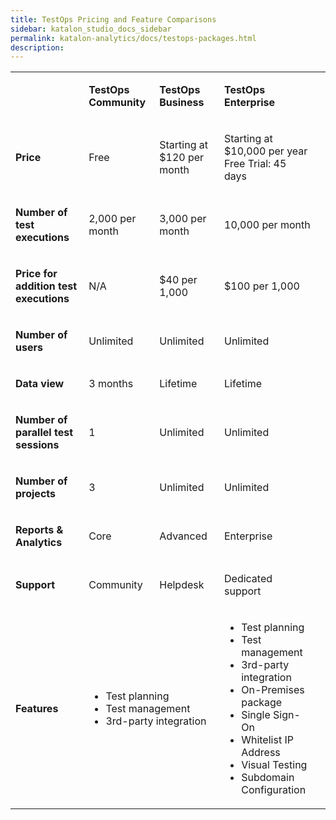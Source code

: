 ```yaml
---
title: TestOps Pricing and Feature Comparisons
sidebar: katalon_studio_docs_sidebar
permalink: katalon-analytics/docs/testops-packages.html 
description:
---
```


<table>
	<tbody>
		<tr>
			<td>
				<p><strong></strong></p>
			</td>
			<td>
				<p><strong>TestOps Community</strong></p>
			</td>
			<td>
				<p><strong>TestOps Business</strong></p>
			</td>
            <td>
				<p><strong>TestOps Enterprise</strong></p>
			</td>
			<td>
		</tr>
		<tr>
			<td>
				<p><strong>Price</strong></p>
			</td>
			<td>
				<p>Free</p>
			</td>
			<td>
				<p>Starting at $120 per month</p>
			</td>
			<td>
				<p>Starting at $10,000 per year<br />Free Trial: 45 days</p>
			</td>
		</tr>
		<tr>
			<td>
				<p><strong>Number of test executions</strong></p>
			</td>
			<td>
				<p>2,000 per month</p>
			</td>
			<td>
				<p>3,000 per month</p>
			</td>
			<td>
				<p>10,000 per month</p>
			</td>
		</tr>
		<tr>
			<td>
				<p><strong>Price for addition test executions</strong></p>
			</td>
			<td>
				<p>N/A</p>
			</td>
			<td>
				<p>$40 per 1,000</p>
			</td>
			<td>
				<p>$100 per 1,000</p>
			</td>
		</tr>
		<tr>
			<td>
				<p><strong>Number of users</strong></p>
			</td>
			<td>
				<p>Unlimited</p>
			</td>
			<td>
				<p>Unlimited</p>
			</td>
			<td>
				<p>Unlimited</p>
			</td>
		</tr>
		<tr>
			<td>
				<p><strong>Data view</strong></p>
			</td>
			<td>
				<p>3 months</p>
			</td>
			<td>
				<p>Lifetime</p>
			</td>
			<td>
				<p>Lifetime</p>
			</td>
		</tr>
		<tr>
			<td>
				<p><strong>Number of parallel test sessions</strong></p>
			</td>
			<td>
				<p>1</p>
			</td>
			<td>
				<p>Unlimited</p>
			</td>
			<td>
				<p>Unlimited</p>
			</td>
		</tr>
		<tr>
			<td>
				<p><strong>Number of projects</strong></p>
			</td>
			<td>
				<p>3</p>
			</td>
			<td>
				<p>Unlimited</p>
			</td>
			<td>
				<p>Unlimited</p>
			</td>
		</tr>
		<tr>
			<td>
				<p><strong>Reports &amp; Analytics</strong></p>
			</td>
			<td>
				<p>Core</p>
			</td>
			<td>
				<p>Advanced</p>
			</td>
			<td>
				<p>Enterprise</p>
			</td>
		</tr>
		<tr>
			<td>
				<p><strong>Support</strong></p>
			</td>
			<td>
				<p>Community</p>
			</td>
			<td>
				<p>Helpdesk</p>
			</td>
			<td>
				<p>Dedicated support</p>
			</td>
		</tr>
		<tr>
			<td>
				<p><strong>Features</strong></p>
			</td>
			<td colspan="2">
				<ul>
					<li>Test planning</li>
					<li>Test management</li>
					<li>3rd-party integration</li>
				</ul>
			</td>
			<td>
				<ul>
					<li>Test planning</li>
					<li>Test management</li>
					<li>3rd-party integration</li>
					<li>On-Premises package</li>
					<li>Single Sign-On</li>
					<li>Whitelist IP Address</li>
					<li>Visual Testing</li>
					<li>Subdomain Configuration</li>
				</ul>
			</td>
		</tr>
	</tbody>
</table>